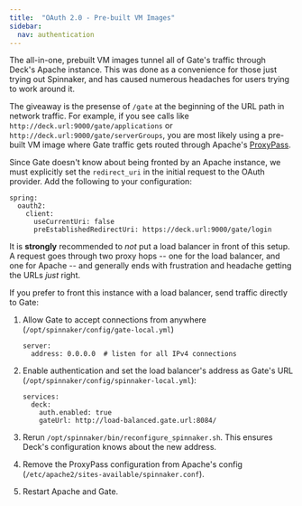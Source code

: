 ```yaml
---
title:  "OAuth 2.0 - Pre-built VM Images"
sidebar:
  nav: authentication
---
```


The all-in-one, prebuilt VM images tunnel all of Gate's traffic through Deck's Apache instance. This was done as a convenience for those just trying out Spinnaker, and has caused numerous headaches for users trying to work around it.

The giveaway is the presense of `/gate` at the beginning of the URL path in network traffic. For example, if you see calls like `http://deck.url:9000/gate/applications` or `http://deck.url:9000/gate/serverGroups`, you are most likely using a pre-built VM image where Gate traffic gets routed through Apache's [ProxyPass](https://httpd.apache.org/docs/2.4/mod/mod_proxy.html#proxypass).

Since Gate doesn't know about being fronted by an Apache instance, we must explicitly set the `redirect_uri` in the initial request to the OAuth provider. Add the following to your configuration:
```
spring:
  oauth2:
    client:
      useCurrentUri: false
      preEstablishedRedirectUri: https://deck.url:9000/gate/login
```

It is **strongly** recommended to _not_ put a load balancer in front of this setup. A request goes through two proxy hops -- one for the load balancer, and one for Apache -- and generally ends with frustration and headache getting the URLs _just_ right.

If you prefer to front this instance with a load balancer, send traffic directly to Gate:

1. Allow Gate to accept connections from anywhere (`/opt/spinnaker/config/gate-local.yml`)
    ```
    server:
      address: 0.0.0.0  # listen for all IPv4 connections
    ```

1. Enable authentication and set the load balancer's address as Gate's URL (`/opt/spinnaker/config/spinnaker-local.yml`):
    ```
    services:
      deck:
        auth.enabled: true
        gateUrl: http://load-balanced.gate.url:8084/
    ```
1. Rerun `/opt/spinnaker/bin/reconfigure_spinnaker.sh`. This ensures Deck's configuration knows about the new address.
1. Remove the ProxyPass configuration from Apache's config (`/etc/apache2/sites-available/spinnaker.conf`).
1. Restart Apache and Gate.
